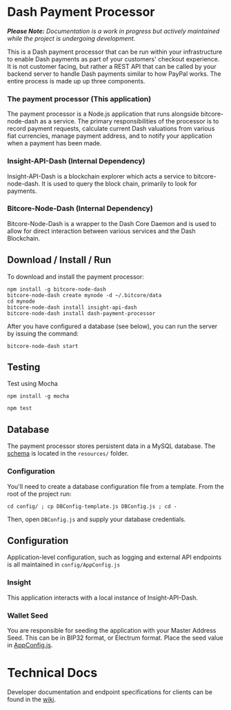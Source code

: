 # Dash Payment Processor
***Please Note:*** *Documentation is a work in progress but actively maintained while the project is undergoing development.*

This is a Dash payment processor that can be run within your infrastructure to enable Dash payments as part of your customers' checkout experience. It is not customer facing, but rather a REST API that can be called by your backend server to handle Dash payments similar to how PayPal works. The entire process is made up up three components.

### The payment processor (This application)
The payment processor is a Node.js application that runs alongside bitcore-node-dash as a service. The primary responsibilities of the processor is to record payment requests, calculate current Dash valuations from various fiat currencies, manage payment address, and to notify your application when a payment has been made.

### Insight-API-Dash (Internal Dependency)
Insight-API-Dash is a blockchain explorer which acts a service to bitcore-node-dash. It is used to query the block chain, primarily to look for payments.

### Bitcore-Node-Dash (Internal Dependency)
Bitcore-Node-Dash is a wrapper to the Dash Core Daemon and is used to allow for direct interaction between various services and the Dash Blockchain.

## Download / Install / Run
To download and install the payment processor:

    npm install -g bitcore-node-dash
    bitcore-node-dash create mynode -d ~/.bitcore/data
    cd mynode
    bitcore-node-dash install insight-api-dash
    bitcore-node-dash install dash-payment-processor

After you have configured a database (see below), you can run the server by issuing the command:

    bitcore-node-dash start

## Testing
Test using Mocha

    npm install -g mocha

    npm test

## Database
The payment processor stores persistent data in a MySQL database. The [schema](https://github.com/snogcel/dash-payment-processor/blob/master/resources/mysql-schema.sql) is located in the `resources/` folder.

### Configuration

You'll need to create a database configuration file from a template. From the root of the project run:

    cd config/ ; cp DBConfig-template.js DBConfig.js ; cd -

Then, open `DBConfig.js` and supply your database credentials.

## Configuration
Application-level configuration, such as logging and external API endpoints is all maintained in `config/AppConfig.js`

### Insight
This application interacts with a local instance of Insight-API-Dash.

### Wallet Seed
You are responsible for seeding the application with your Master Address Seed. This can be in BIP32 format, or Electrum format. Place the seed value in [AppConfig.js](https://github.com/snogcel/dash-payment-processor/blob/master/config/AppConfig.js).

# Technical Docs

Developer documentation and endpoint specifications for clients can be found in the [wiki](https://github.com/snogcel/dash-payment-processor/wiki).